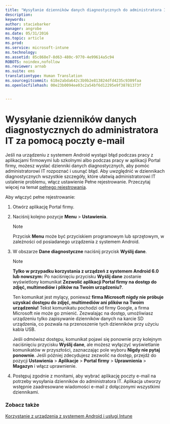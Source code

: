 ```yaml
---
title: "Wysyłanie dzienników danych diagnostycznych do administratora IT za pomocą poczty e-mail | Microsoft Intune"
description: 
keywords: 
author: staciebarker
manager: angrobe
ms.date: 05/31/2016
ms.topic: article
ms.prod: 
ms.service: microsoft-intune
ms.technology: 
ms.assetid: 85c868e7-8d63-480c-9770-4e99614a5c94
ROBOTS: noindex,nofollow
ms.reviewer: arnab
ms.suite: ems
translationtype: Human Translation
ms.sourcegitcommit: 618e2abda642c3b9b2e813824dfd4235c9309faa
ms.openlocfilehash: 00e23b0094ee03c2a54bf6d12295e9f38781373f


---
```



# Wysyłanie dzienników danych diagnostycznych do administratora IT za pomocą poczty e-mail

Jeśli na urządzeniu z systemem Android wystąpi błąd podczas pracy z aplikacjami firmowymi lub szkolnymi albo podczas pracy w aplikacji Portal firmy, możesz wysłać dzienniki danych diagnostycznych, aby pomóc administratorowi IT rozpoznać i usunąć błąd. Aby uwzględnić w dziennikach diagnostycznych wszystkie szczegóły, które ułatwią administratorowi IT ustalenie problemu, włącz ustawienie Pełne rejestrowanie. Przeczytaj więcej na temat [pełnego rejestrowania](use-verbose-logging-to-help-your-it-administrator-fix-device-issues-android.md).

Aby włączyć pełne rejestrowanie:

1.  Otwórz aplikację Portal firmy.

2.  Naciśnij kolejno pozycje **Menu** &gt; **Ustawienia**.

    > [!NOTE]
    > Przycisk **Menu** może być przyciskiem programowym lub sprzętowym, w zależności od posiadanego urządzenia z systemem Android.

3.  W obszarze **Dane diagnostyczne** naciśnij przycisk **Wyślij dane**.

    > [!NOTE]
    > **Tylko w przypadku korzystania z urządzeń z systemem Android 6.0 lub nowszym:** Po naciśnięciu przycisku **Wyślij dane** zostanie wyświetlony komunikat **Zezwolić aplikacji Portal firmy na dostęp do zdjęć, multimediów i plików na Twoim urządzeniu?**.

    Ten komunikat jest mylący, ponieważ **firma Microsoft nigdy nie próbuje uzyskać dostępu do zdjęć, multimediów ani plików na Twoim urządzeniu!** Tekst komunikatu pochodzi od firmy Google, a firma Microsoft nie może go zmienić.  Zezwalając na dostęp, umożliwiasz urządzeniu tylko zapisywanie dzienników danych na karcie SD urządzenia, co pozwala na przenoszenie tych dzienników przy użyciu kabla USB.

    Jeśli odmówisz dostępu, komunikat pojawi się ponownie przy kolejnym naciśnięciu przycisku **Wyślij dane**, ale możesz wyłączyć wyświetlanie komunikatów w przyszłości, zaznaczając pole wyboru **Nigdy nie pytaj ponownie**.  Jeśli później zdecydujesz zezwolić na dostęp, przejdź do pozycji **Ustawienia** &gt; **Aplikacje** &gt; **Portal firmy** &gt; **Uprawnienia** &gt; **Magazyn** i włącz uprawnienie.

4.  Postępuj zgodnie z monitami, aby wybrać aplikację poczty e-mail na potrzeby wysyłania dzienników do administratora IT. Aplikacja utworzy wstępnie zaadresowane wiadomości e-mail z dołączonymi wszystkimi dziennikami.


### Zobacz także
[Korzystanie z urządzenia z systemem Android i usługi Intune](using-your-android-device-with-intune.md)



<!--HONumber=Jul16_HO4-->


